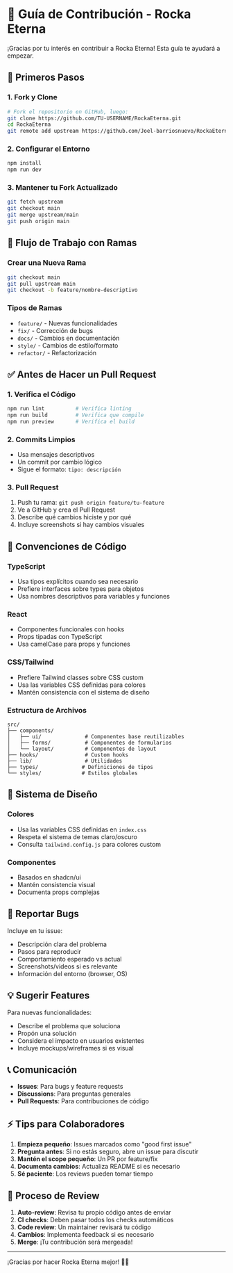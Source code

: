 # 🤝 Guía de Contribución - Rocka Eterna

¡Gracias por tu interés en contribuir a Rocka Eterna! Esta guía te ayudará a empezar.

## 🚀 Primeros Pasos

### 1. Fork y Clone
```bash
# Fork el repositorio en GitHub, luego:
git clone https://github.com/TU-USERNAME/RockaEterna.git
cd RockaEterna
git remote add upstream https://github.com/Joel-barriosnuevo/RockaEterna.git
```

### 2. Configurar el Entorno
```bash
npm install
npm run dev
```

### 3. Mantener tu Fork Actualizado
```bash
git fetch upstream
git checkout main
git merge upstream/main
git push origin main
```

## 🌿 Flujo de Trabajo con Ramas

### Crear una Nueva Rama
```bash
git checkout main
git pull upstream main
git checkout -b feature/nombre-descriptivo
```

### Tipos de Ramas
- `feature/` - Nuevas funcionalidades
- `fix/` - Corrección de bugs
- `docs/` - Cambios en documentación
- `style/` - Cambios de estilo/formato
- `refactor/` - Refactorización

## ✅ Antes de Hacer un Pull Request

### 1. Verifica el Código
```bash
npm run lint          # Verifica linting
npm run build         # Verifica que compile
npm run preview       # Verifica el build
```

### 2. Commits Limpios
- Usa mensajes descriptivos
- Un commit por cambio lógico
- Sigue el formato: `tipo: descripción`

### 3. Pull Request
1. Push tu rama: `git push origin feature/tu-feature`
2. Ve a GitHub y crea el Pull Request
3. Describe qué cambios hiciste y por qué
4. Incluye screenshots si hay cambios visuales

## 📝 Convenciones de Código

### TypeScript
- Usa tipos explícitos cuando sea necesario
- Prefiere interfaces sobre types para objetos
- Usa nombres descriptivos para variables y funciones

### React
- Componentes funcionales con hooks
- Props tipadas con TypeScript
- Usa camelCase para props y funciones

### CSS/Tailwind
- Prefiere Tailwind classes sobre CSS custom
- Usa las variables CSS definidas para colores
- Mantén consistencia con el sistema de diseño

### Estructura de Archivos
```
src/
├── components/
│   ├── ui/              # Componentes base reutilizables
│   ├── forms/           # Componentes de formularios
│   └── layout/          # Componentes de layout
├── hooks/               # Custom hooks
├── lib/                 # Utilidades
├── types/              # Definiciones de tipos
└── styles/             # Estilos globales
```

## 🎨 Sistema de Diseño

### Colores
- Usa las variables CSS definidas en `index.css`
- Respeta el sistema de temas claro/oscuro
- Consulta `tailwind.config.js` para colores custom

### Componentes
- Basados en shadcn/ui
- Mantén consistencia visual
- Documenta props complejas

## 🐛 Reportar Bugs

Incluye en tu issue:
- Descripción clara del problema
- Pasos para reproducir
- Comportamiento esperado vs actual
- Screenshots/videos si es relevante
- Información del entorno (browser, OS)

## 💡 Sugerir Features

Para nuevas funcionalidades:
- Describe el problema que soluciona
- Propón una solución
- Considera el impacto en usuarios existentes
- Incluye mockups/wireframes si es visual

## 📞 Comunicación

- **Issues**: Para bugs y feature requests
- **Discussions**: Para preguntas generales
- **Pull Requests**: Para contribuciones de código

## ⚡ Tips para Colaboradores

1. **Empieza pequeño**: Issues marcados como "good first issue"
2. **Pregunta antes**: Si no estás seguro, abre un issue para discutir
3. **Mantén el scope pequeño**: Un PR por feature/fix
4. **Documenta cambios**: Actualiza README si es necesario
5. **Sé paciente**: Los reviews pueden tomar tiempo

## 🔄 Proceso de Review

1. **Auto-review**: Revisa tu propio código antes de enviar
2. **CI checks**: Deben pasar todos los checks automáticos
3. **Code review**: Un maintainer revisará tu código
4. **Cambios**: Implementa feedback si es necesario
5. **Merge**: ¡Tu contribución será mergeada!

---

¡Gracias por hacer Rocka Eterna mejor! 🎸✨ 
